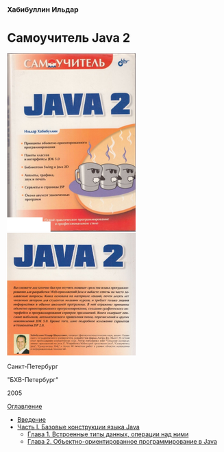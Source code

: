 ### Хабибуллин Ильдар
# Самоучитель Java 2

<img src = "cover.jpg" width = "300"> <img src = "end_cover.jpg" width = "300">

Санкт-Петербург

"БХВ-Петербург" 

2005

[Оглавление](tconts.md)

* [Введение](introduction.md)
* [Часть I. Базовые конструкции языка Java](chapter-1.md)
  * [Глава 1. Встроенные типы данных, операции над ними](chapter-1.md)
  * [Глава 2. Объектно-ориентированное программирование в Java](chapter-2.md)
